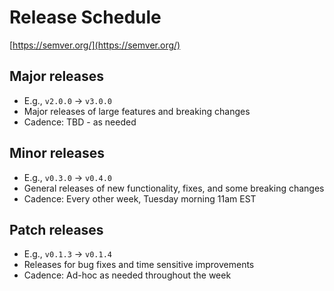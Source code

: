 # Release Schedule

[https://semver.org/](https://semver.org/)

## Major releases

- E.g., `v2.0.0` -> `v3.0.0`
- Major releases of large features and breaking changes
- Cadence: TBD - as needed

## Minor releases

- E.g., `v0.3.0` -> `v0.4.0`
- General releases of new functionality, fixes, and some breaking changes
- Cadence: Every other week, Tuesday morning 11am EST

## Patch releases

- E.g., `v0.1.3` -> `v0.1.4`
- Releases for bug fixes and time sensitive improvements
- Cadence: Ad-hoc as needed throughout the week
